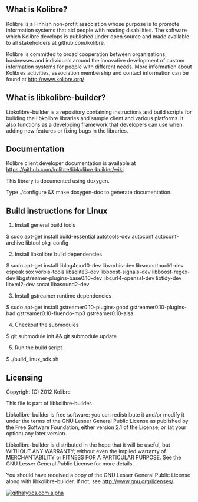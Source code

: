 What is Kolibre?
---------------------------------
Kolibre is a Finnish non-profit association whose purpose is to promote
information systems that aid people with reading disabilities. The software
which Kolibre develops is published under open source and made available to all
stakeholders at github.com/kolibre.

Kolibre is committed to broad cooperation between organizations, businesses and
individuals around the innovative development of custom information systems for
people with different needs. More information about Kolibres activities, association 
membership and contact information can be found at http://www.kolibre.org/


What is libkolibre-builder?
---------------------------------
Libkolibre-builder is a repository containing instructions and build scripts for
building the libkolibre libraries and sample client and various platforms. It
also functions as a developing framework that developers can use when adding new
features or fixing bugs in the libraries.


Documentation
---------------------------------
Kolibre client developer documentation is available at 
https://github.com/kolibre/libkolibre-builder/wiki

This library is documented using doxygen.

Type ./configure && make doxygen-doc to generate documentation.


Build instructions for Linux
---------------------------------

1. Install general build tools

$ sudo apt-get install build-essential autotools-dev autoconf autoconf-archive
libtool pkg-config

2. Install libkolibre build dependencies

$ sudo apt-get install liblog4cxx10-dev libvorbis-dev libsoundtouch1-dev espeak
sox vorbis-tools libsqlite3-dev libboost-signals-dev libboost-regex-dev
libgstreamer-plugins-base0.10-dev libcurl4-openssl-dev libtidy-dev libxml2-dev
socat libasound2-dev

3. Install gstreamer runtime dependencies

$ sudo apt-get install gstreamer0.10-plugins-good gstreamer0.10-plugins-bad gstreamer0.10-fluendo-mp3 gstreamer0.10-alsa

4. Checkout the submodules

$ git submodule init && git submodule update

5. Run the build script

$ ./build_linux_sdk.sh


Licensing
---------------------------------
Copyright (C) 2012 Kolibre

This file is part of libkolibre-builder.

Libkolibre-builder is free software: you can redistribute it and/or modify
it under the terms of the GNU Lesser General Public License as published by
the Free Software Foundation, either version 2.1 of the License, or
(at your option) any later version.

Libkolibre-builder is distributed in the hope that it will be useful,
but WITHOUT ANY WARRANTY; without even the implied warranty of
MERCHANTABILITY or FITNESS FOR A PARTICULAR PURPOSE.  See the
GNU Lesser General Public License for more details.

You should have received a copy of the GNU Lesser General Public License
along with libkolibre-builder. If not, see <http://www.gnu.org/licenses/>.

[![githalytics.com alpha](https://cruel-carlota.pagodabox.com/6d0b0d8cebf269e4f560f54b94609b8a "githalytics.com")](http://githalytics.com/kolibre/libkolibre-builder)
